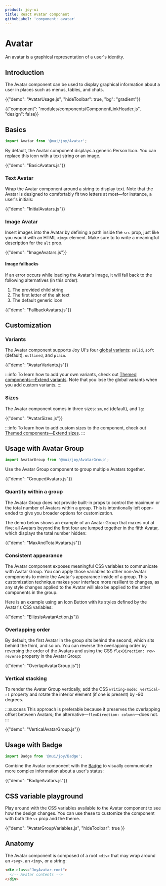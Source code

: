 ```yaml
---
product: joy-ui
title: React Avatar component
githubLabel: 'component: avatar'
---
```


# Avatar

<p class="description">An avatar is a graphical representation of a user's identity.</p>

## Introduction

The Avatar component can be used to display graphical information about a user in places such as menus, tables, and chats.

{{"demo": "AvatarUsage.js", "hideToolbar": true, "bg": "gradient"}}

{{"component": "modules/components/ComponentLinkHeader.js", "design": false}}

## Basics

```jsx
import Avatar from '@mui/joy/Avatar';
```

By default, the Avatar component displays a generic Person Icon.
You can replace this icon with a text string or an image.

{{"demo": "BasicAvatars.js"}}

### Text Avatar

Wrap the Avatar component around a string to display text.
Note that the Avatar is designed to comfortably fit two letters at most—for instance, a user's initials:

{{"demo": "InitialAvatars.js"}}

### Image Avatar

Insert images into the Avatar by defining a path inside the `src` prop, just like you would with an HTML `<img>` element.
Make sure to to write a meaningful description for the `alt` prop.

{{"demo": "ImageAvatars.js"}}

#### Image fallbacks

If an error occurs while loading the Avatar's image, it will fall back to the following alternatives (in this order):

1. The provided child string
2. The first letter of the alt text
3. The default generic icon

{{"demo": "FallbackAvatars.js"}}

## Customization

### Variants

The Avatar component supports Joy UI's four [global variants](/joy-ui/main-features/global-variants/): `solid`, `soft` (default), `outlined`, and `plain`.

{{"demo": "AvatarVariants.js"}}

:::info
To learn how to add your own variants, check out [Themed components—Extend variants](/joy-ui/customization/themed-components/#extend-variants).
Note that you lose the global variants when you add custom variants.
:::

### Sizes

The Avatar component comes in three sizes: `sm`, `md` (default), and `lg`:

{{"demo": "AvatarSizes.js"}}

:::info
To learn how to add custom sizes to the component, check out [Themed components—Extend sizes](/joy-ui/customization/themed-components/#extend-sizes).
:::

## Usage with Avatar Group

```jsx
import AvatarGroup from '@mui/joy/AvatarGroup';
```

Use the Avatar Group component to group multiple Avatars together.

{{"demo": "GroupedAvatars.js"}}

### Quantity within a group

The Avatar Group does not provide built-in props to control the maximum or the total number of Avatars within a group.
This is intentionally left open-ended to give you broader options for customization.

The demo below shows an example of an Avatar Group that maxes out at five; all Avatars beyond the first four are lumped together in the fifth Avatar, which displays the total number hidden:

{{"demo": "MaxAndTotalAvatars.js"}}

### Consistent appearance

The Avatar component exposes meaningful CSS variables to communicate with Avatar Group.
You can apply those variables to other non-Avatar components to mimic the Avatar's appearance inside of a group.
This customization technique makes your interface more resilient to changes, as any style changes applied to the Avatar will also be applied to the other components in the group.

Here is an example using an Icon Button with its styles defined by the Avatar's CSS variables:

{{"demo": "EllipsisAvatarAction.js"}}

### Overlapping order

By default, the first Avatar in the group sits behind the second, which sits behind the third, and so on.
You can reverse the overlapping order by reversing the order of the Avatars and using the CSS `flexDirection: row-reverse` property in the Avatar Group:

{{"demo": "OverlapAvatarGroup.js"}}

### Vertical stacking

To render the Avatar Group vertically, add the CSS `writing-mode: vertical-rl` property and rotate the interior element (if one is present) by -90 degrees.

:::success
This approach is preferable because it preserves the overlapping offset between Avatars; the alternative—`flexDirection: column`—does not.
:::

{{"demo": "VerticalAvatarGroup.js"}}

## Usage with Badge

```jsx
import Badge from '@mui/joy/Badge';
```

Combine the Avatar component with the [Badge](/joy-ui/react-badge/) to visually communicate more complex information about a user's status:

{{"demo": "BadgeAvatars.js"}}

## CSS variable playground

Play around with the CSS variables available to the Avatar component to see how the design changes.
You can use these to customize the component with both the `sx` prop and the theme.

{{"demo": "AvatarGroupVariables.js", "hideToolbar": true }}

## Anatomy

The Avatar component is composed of a root `<div>` that may wrap around an `<svg>`, an `<img>`, or a string:

```html
<div class="JoyAvatar-root">
  <!-- Avatar contents -->
</div>
```

